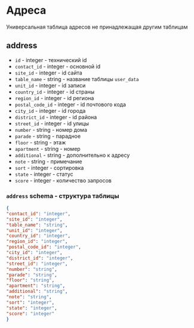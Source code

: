 # Адреса
Универсальная таблица адресов не принадлежащая другим таблицам
## address
- `id` - integer - технический id
- `contact_id` - integer - основной id
- `site_id` - integer - id сайта
- `table_name` - string - название таблицы `user_data`
- `unit_id` - integer - id записи
- `country_id` - integer - id страны
- `region_id` - integer - id региона
- `postal_code_id` - integer - id почтового кода
- `city_id` - integer - id города
- `district_id` - integer - id района
- `street_id` - integer - id улицы
- `number` - string - номер дома
- `parade` - string - парадное
- `floor` - string - этаж
- `apartment` - string - номер
- `additional` - string - дополнительно к адресу
- `note` - string - примечание
- `sort` - integer - сортировка
- `state` - integer - статус
- `score` - integer - количество запросов
### `address` schema - структура таблицы
```json
{
"contact_id": "integer",
"site_id": "integer",
"table_name": "string",
"unit_id": "integer",
"country_id": "integer",
"region_id": "integer",
"postal_code_id": "integer",
"city_id": "integer",
"district_id": "integer",
"street_id": "integer",
"number": "string",
"parade": "string",
"floor": "string",
"apartment": "string",
"additional": "string",
"note": "string",
"sort": "integer",
"state": "integer",
"score": "integer"
}
```
